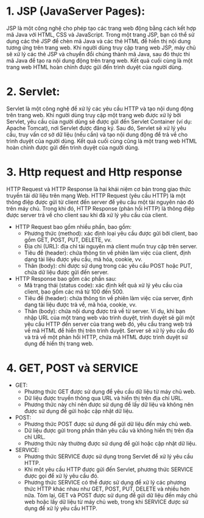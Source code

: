 # 1. JSP (JavaServer Pages): 
JSP là một công nghệ cho phép tạo các trang web động bằng cách kết hợp mã Java với HTML, CSS và JavaScript. Trong một trang JSP, bạn có thể sử dụng các thẻ JSP để chèn mã Java và các thẻ HTML để hiển thị nội dung tương ứng trên trang web. Khi người dùng truy cập trang web JSP, máy chủ sẽ xử lý các thẻ JSP và chuyển đổi chúng thành mã Java, sau đó thực thi mã Java để tạo ra nội dung động trên trang web. Kết quả cuối cùng là một trang web HTML hoàn chỉnh được gửi đến trình duyệt của người dùng.

# 2. Servlet: 
Servlet là một công nghệ để xử lý các yêu cầu HTTP và tạo nội dung động trên trang web. Khi người dùng truy cập một trang web được xử lý bởi Servlet, yêu cầu của người dùng sẽ được gửi đến Servlet Container (ví dụ: Apache Tomcat), nơi Servlet được đăng ký. Sau đó, Servlet sẽ xử lý yêu cầu, truy vấn cơ sở dữ liệu (nếu cần) và tạo nội dung động để trả về cho trình duyệt của người dùng. Kết quả cuối cùng cũng là một trang web HTML hoàn chỉnh được gửi đến trình duyệt của người dùng.

# 3. Http request and Http  response
HTTP Request và HTTP Response là hai khái niệm cơ bản trong giao thức truyền tải dữ liệu trên mạng Web. HTTP Request (yêu cầu HTTP) là một thông điệp được gửi từ client đến server để yêu cầu một tài nguyên nào đó trên máy chủ. Trong khi đó, HTTP Response (phản hồi HTTP) là thông điệp được server trả về cho client sau khi đã xử lý yêu cầu của client.
+ HTTP Request bao gồm nhiều phần, bao gồm:
  - Phương thức (method): xác định loại yêu cầu được gửi bởi client, bao gồm GET, POST, PUT, DELETE, vv.
  - Địa chỉ (URL): địa chỉ tài nguyên mà client muốn truy cập trên server.
  - Tiêu đề (header): chứa thông tin về phiên làm việc của client, định dạng tài liệu được yêu cầu, mã hóa, cookie, vv.
  - Thân (body): chỉ được sử dụng trong các yêu cầu POST hoặc PUT, chứa dữ liệu được gửi đến server.
+ HTTP Response bao gồm các phần sau:
  - Mã trạng thái (status code): xác định kết quả xử lý yêu cầu của client, bao gồm các mã từ 100 đến 500.
  - Tiêu đề (header): chứa thông tin về phiên làm việc của server, định dạng tài liệu được trả về, mã hóa, cookie, vv.
  - Thân (body): chứa nội dung được trả về từ server.
Ví dụ, khi bạn nhập URL của một trang web vào trình duyệt, trình duyệt sẽ gửi một yêu cầu HTTP đến server của trang web đó, yêu cầu trang web trả về mã HTML để hiển thị trên trình duyệt. Server sẽ xử lý yêu cầu đó và trả về một phản hồi HTTP, chứa mã HTML được trình duyệt sử dụng để hiển thị trang web.

# 4. GET, POST và SERVICE
+ GET:
  - Phương thức GET được sử dụng để yêu cầu dữ liệu từ máy chủ web.
  - Dữ liệu được truyền thông qua URL và hiển thị trên địa chỉ URL.
  - Phương thức này chỉ nên được sử dụng để lấy dữ liệu và không nên được sử dụng để gửi hoặc cập nhật dữ liệu.
+ POST:
  - Phương thức POST được sử dụng để gửi dữ liệu đến máy chủ web.
  - Dữ liệu được gửi trong phần thân yêu cầu và không hiển thị trên địa chỉ URL.
  - Phương thức này thường được sử dụng để gửi hoặc cập nhật dữ liệu.
+ SERVICE:
  - Phương thức SERVICE được sử dụng trong Servlet để xử lý yêu cầu HTTP.
  - Khi một yêu cầu HTTP được gửi đến Servlet, phương thức SERVICE được gọi để xử lý yêu cầu đó.
  - Phương thức SERVICE có thể được sử dụng để xử lý các phương thức HTTP khác nhau như GET, POST, PUT, DELETE và nhiều hơn nữa.
Tóm lại, GET và POST được sử dụng để gửi dữ liệu đến máy chủ web hoặc lấy dữ liệu từ máy chủ web, trong khi SERVICE được sử dụng để xử lý yêu cầu HTTP.
